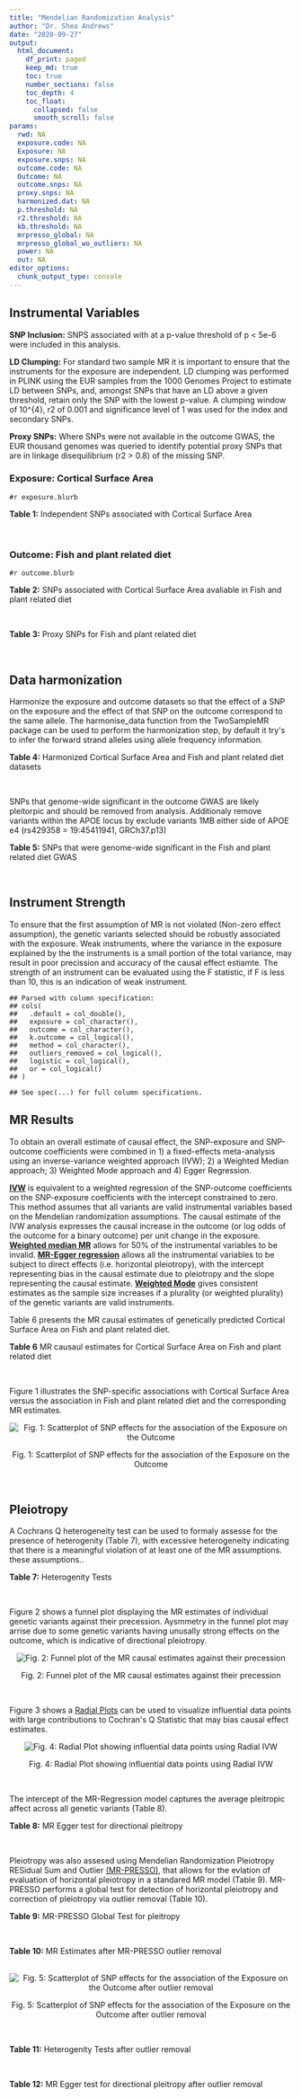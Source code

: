 ```yaml
---
title: "Mendelian Randomization Analysis"
author: "Dr. Shea Andrews"
date: "2020-09-27"
output:
  html_document:
    df_print: paged
    keep_md: true
    toc: true
    number_sections: false
    toc_depth: 4
    toc_float:
      collapsed: false
      smooth_scroll: false
params:
  rwd: NA
  exposure.code: NA
  Exposure: NA
  exposure.snps: NA
  outcome.code: NA
  Outcome: NA
  outcome.snps: NA
  proxy.snps: NA
  harmonized.dat: NA
  p.threshold: NA
  r2.threshold: NA
  kb.threshold: NA
  mrpresso_global: NA
  mrpresso_global_wo_outliers: NA
  power: NA
  out: NA
editor_options:
  chunk_output_type: console
---
```







## Instrumental Variables
**SNP Inclusion:** SNPS associated with at a p-value threshold of p < 5e-6 were included in this analysis.
<br>

**LD Clumping:** For standard two sample MR it is important to ensure that the instruments for the exposure are independent. LD clumping was performed in PLINK using the EUR samples from the 1000 Genomes Project to estimate LD between SNPs, and, amongst SNPs that have an LD above a given threshold, retain only the SNP with the lowest p-value. A clumping window of 10^{4}, r2 of 0.001 and significance level of 1 was used for the index and secondary SNPs.
<br>

**Proxy SNPs:** Where SNPs were not available in the outcome GWAS, the EUR thousand genomes was queried to identify potential proxy SNPs that are in linkage disequilibrium (r2 > 0.8) of the missing SNP.
<br>

### Exposure: Cortical Surface Area
`#r exposure.blurb`
<br>

**Table 1:** Independent SNPs associated with Cortical Surface Area
<div data-pagedtable="false">
  <script data-pagedtable-source type="application/json">
{"columns":[{"label":["SNP"],"name":[1],"type":["chr"],"align":["left"]},{"label":["CHROM"],"name":[2],"type":["dbl"],"align":["right"]},{"label":["POS"],"name":[3],"type":["dbl"],"align":["right"]},{"label":["REF"],"name":[4],"type":["chr"],"align":["left"]},{"label":["ALT"],"name":[5],"type":["chr"],"align":["left"]},{"label":["AF"],"name":[6],"type":["dbl"],"align":["right"]},{"label":["BETA"],"name":[7],"type":["dbl"],"align":["right"]},{"label":["SE"],"name":[8],"type":["dbl"],"align":["right"]},{"label":["Z"],"name":[9],"type":["dbl"],"align":["right"]},{"label":["P"],"name":[10],"type":["dbl"],"align":["right"]},{"label":["N"],"name":[11],"type":["dbl"],"align":["right"]},{"label":["TRAIT"],"name":[12],"type":["chr"],"align":["left"]}],"data":[{"1":"rs2490556","2":"1","3":"2021284","4":"T","5":"A","6":"0.3155","7":"583.9623","8":"122.1531","9":"4.780577","10":"1.748e-06","11":"32068","12":"Cortical_Surface_Area"},{"1":"rs4846200","2":"1","3":"9752648","4":"C","5":"T","6":"0.4191","7":"628.7473","8":"124.9738","9":"5.031033","10":"4.878e-07","11":"32068","12":"Cortical_Surface_Area"},{"1":"rs499688","2":"1","3":"61396649","4":"T","5":"C","6":"0.3482","7":"-583.8940","8":"123.5536","9":"-4.725840","10":"2.292e-06","11":"31582","12":"Cortical_Surface_Area"},{"1":"rs6673449","2":"1","3":"160043698","4":"A","5":"G","6":"0.5681","7":"-552.9050","8":"110.5323","9":"-5.002200","10":"5.668e-07","11":"32176","12":"Cortical_Surface_Area"},{"1":"rs12137969","2":"1","3":"242289357","4":"G","5":"A","6":"0.2412","7":"-585.5512","8":"128.0273","9":"-4.573643","10":"4.793e-06","11":"32176","12":"Cortical_Surface_Area"},{"1":"rs10927043","2":"1","3":"243762208","4":"C","5":"T","6":"0.1826","7":"719.0735","8":"141.2684","9":"5.090123","10":"3.578e-07","11":"32176","12":"Cortical_Surface_Area"},{"1":"rs57415181","2":"2","3":"48707841","4":"G","5":"C","6":"0.1447","7":"-834.6022","8":"159.4070","9":"-5.235668","10":"1.644e-07","11":"32176","12":"Cortical_Surface_Area"},{"1":"rs10496091","2":"2","3":"61482261","4":"G","5":"A","6":"0.2777","7":"-642.6331","8":"121.0228","9":"-5.310017","10":"1.096e-07","11":"32176","12":"Cortical_Surface_Area"},{"1":"rs12630663","2":"3","3":"28007315","4":"T","5":"C","6":"0.4117","7":"632.8110","8":"111.2125","9":"5.690110","10":"1.270e-08","11":"32176","12":"Cortical_Surface_Area"},{"1":"rs34464850","2":"3","3":"141721762","4":"G","5":"C","6":"0.1534","7":"1233.1854","8":"152.7201","9":"8.074807","10":"6.758e-16","11":"31984","12":"Cortical_Surface_Area"},{"1":"rs11938781","2":"4","3":"17924734","4":"T","5":"C","6":"0.1648","7":"-719.1710","8":"150.5519","9":"-4.776900","10":"1.780e-06","11":"32176","12":"Cortical_Surface_Area"},{"1":"rs10029872","2":"4","3":"40350763","4":"T","5":"C","6":"0.5251","7":"508.7590","8":"109.6122","9":"4.641440","10":"3.460e-06","11":"32176","12":"Cortical_Surface_Area"},{"1":"rs2301718","2":"4","3":"106009763","4":"G","5":"A","6":"0.2269","7":"737.2212","8":"132.3556","9":"5.570004","10":"2.547e-08","11":"32176","12":"Cortical_Surface_Area"},{"1":"rs386424","2":"5","3":"81092787","4":"T","5":"G","6":"0.3008","7":"656.5430","8":"120.0422","9":"5.469270","10":"4.519e-08","11":"32176","12":"Cortical_Surface_Area"},{"1":"rs7715167","2":"5","3":"170778824","4":"T","5":"C","6":"0.6143","7":"662.7540","8":"119.1375","9":"5.562930","10":"2.653e-08","11":"32068","12":"Cortical_Surface_Area"},{"1":"rs2802295","2":"6","3":"108926496","4":"A","5":"G","6":"0.6207","7":"714.5850","8":"112.9897","9":"6.324340","10":"2.543e-10","11":"32176","12":"Cortical_Surface_Area"},{"1":"rs11759026","2":"6","3":"126792095","4":"A","5":"G","6":"0.2376","7":"1301.5200","8":"134.6156","9":"9.668420","10":"4.106e-22","11":"31907","12":"Cortical_Surface_Area"},{"1":"rs139849708","2":"6","3":"127369230","4":"T","5":"C","6":"0.0297","7":"-2237.8300","8":"422.1224","9":"-5.301370","10":"1.149e-07","11":"22951","12":"Cortical_Surface_Area"},{"1":"rs6463758","2":"7","3":"8117636","4":"A","5":"G","6":"0.5382","7":"560.9860","8":"112.3815","9":"4.991800","10":"5.982e-07","11":"32176","12":"Cortical_Surface_Area"},{"1":"rs149352678","2":"7","3":"54920906","4":"C","5":"T","6":"0.0991","7":"967.7266","8":"191.5244","9":"5.052759","10":"4.355e-07","11":"32176","12":"Cortical_Surface_Area"},{"1":"rs42035","2":"7","3":"92239531","4":"A","5":"G","6":"0.2454","7":"-610.3230","8":"127.8222","9":"-4.774780","10":"1.799e-06","11":"32176","12":"Cortical_Surface_Area"},{"1":"rs41563","2":"7","3":"104852654","4":"G","5":"A","6":"0.3385","7":"586.6639","8":"116.3776","9":"5.041038","10":"4.630e-07","11":"32176","12":"Cortical_Surface_Area"},{"1":"rs10251751","2":"7","3":"156021770","4":"C","5":"T","6":"0.6639","7":"538.0782","8":"116.0343","9":"4.637234","10":"3.531e-06","11":"32176","12":"Cortical_Surface_Area"},{"1":"rs76650567","2":"8","3":"78242034","4":"C","5":"T","6":"0.0870","7":"-902.8657","8":"194.8981","9":"-4.632501","10":"3.613e-06","11":"32176","12":"Cortical_Surface_Area"},{"1":"rs66702753","2":"9","3":"103010947","4":"A","5":"C","6":"0.2493","7":"-593.2390","8":"128.8921","9":"-4.602600","10":"4.172e-06","11":"32176","12":"Cortical_Surface_Area"},{"1":"rs10817864","2":"9","3":"118968579","4":"C","5":"T","6":"0.5739","7":"531.0956","8":"111.2505","9":"4.773872","10":"1.807e-06","11":"32176","12":"Cortical_Surface_Area"},{"1":"rs12357321","2":"10","3":"21790476","4":"G","5":"A","6":"0.3206","7":"-698.7452","8":"119.6461","9":"-5.840100","10":"5.217e-09","11":"32176","12":"Cortical_Surface_Area"},{"1":"rs1628768","2":"10","3":"105012994","4":"T","5":"C","6":"0.2386","7":"972.9780","8":"132.0048","9":"7.370780","10":"1.696e-13","11":"32176","12":"Cortical_Surface_Area"},{"1":"rs17543864","2":"11","3":"92556100","4":"G","5":"A","6":"0.3264","7":"-623.9150","8":"116.9886","9":"-5.333126","10":"9.654e-08","11":"32176","12":"Cortical_Surface_Area"},{"1":"rs3217901","2":"12","3":"4405389","4":"A","5":"G","6":"0.4221","7":"593.5960","8":"114.7165","9":"5.174460","10":"2.286e-07","11":"32176","12":"Cortical_Surface_Area"},{"1":"rs2066827","2":"12","3":"12871099","4":"T","5":"G","6":"0.2333","7":"-862.4130","8":"159.9581","9":"-5.391500","10":"6.987e-08","11":"24138","12":"Cortical_Surface_Area"},{"1":"rs7975351","2":"12","3":"53902190","4":"G","5":"A","6":"0.4740","7":"611.0487","8":"113.5536","9":"5.381148","10":"7.401e-08","11":"31319","12":"Cortical_Surface_Area"},{"1":"rs10876864","2":"12","3":"56401085","4":"G","5":"A","6":"0.5774","7":"-628.5901","8":"112.6859","9":"-5.578250","10":"2.430e-08","11":"31319","12":"Cortical_Surface_Area"},{"1":"rs10878349","2":"12","3":"66327632","4":"A","5":"G","6":"0.5100","7":"-1039.9900","8":"110.4866","9":"-9.412850","10":"4.829e-21","11":"32176","12":"Cortical_Surface_Area"},{"1":"rs35227403","2":"12","3":"68216239","4":"T","5":"A","6":"0.0588","7":"-1271.7821","8":"253.6458","9":"-5.014008","10":"5.331e-07","11":"32176","12":"Cortical_Surface_Area"},{"1":"rs111855983","2":"12","3":"80052550","4":"T","5":"C","6":"0.1319","7":"-818.6420","8":"177.5492","9":"-4.610790","10":"4.011e-06","11":"28185","12":"Cortical_Surface_Area"},{"1":"rs2195243","2":"12","3":"102922986","4":"G","5":"C","6":"0.2196","7":"-769.2254","8":"142.2462","9":"-5.407704","10":"6.384e-08","11":"29708","12":"Cortical_Surface_Area"},{"1":"rs34011931","2":"13","3":"111077516","4":"A","5":"G","6":"0.3280","7":"538.2090","8":"117.7182","9":"4.572010","10":"4.831e-06","11":"32176","12":"Cortical_Surface_Area"},{"1":"rs6572878","2":"14","3":"23435333","4":"T","5":"C","6":"0.3997","7":"-574.9920","8":"113.9565","9":"-5.045710","10":"4.518e-07","11":"31790","12":"Cortical_Surface_Area"},{"1":"rs76801057","2":"14","3":"99728448","4":"C","5":"T","6":"0.0263","7":"2036.7834","8":"429.5486","9":"4.741683","10":"2.119e-06","11":"23846","12":"Cortical_Surface_Area"},{"1":"rs4265798","2":"16","3":"70636616","4":"T","5":"A","6":"0.9332","7":"-1221.0588","8":"263.6357","9":"-4.631614","10":"3.628e-06","11":"30025","12":"Cortical_Surface_Area"},{"1":"rs7207463","2":"17","3":"16004259","4":"A","5":"G","6":"0.5620","7":"-519.7640","8":"110.5676","9":"-4.700870","10":"2.591e-06","11":"32176","12":"Cortical_Surface_Area"},{"1":"rs6505216","2":"17","3":"29206421","4":"G","5":"T","6":"0.2375","7":"652.8106","8":"142.8638","9":"4.569461","10":"4.890e-06","11":"31430","12":"Cortical_Surface_Area"},{"1":"rs79600142","2":"17","3":"43897722","4":"T","5":"C","6":"0.2198","7":"-1696.8300","8":"143.2730","9":"-11.843300","10":"2.331e-32","11":"29435","12":"Cortical_Surface_Area"},{"1":"rs12452834","2":"17","3":"47111739","4":"C","5":"T","6":"0.3329","7":"-626.4308","8":"123.5899","9":"-5.068625","10":"4.007e-07","11":"30867","12":"Cortical_Surface_Area"},{"1":"rs1791513","2":"18","3":"22135429","4":"A","5":"G","6":"0.5263","7":"-502.3000","8":"109.5062","9":"-4.586950","10":"4.498e-06","11":"32176","12":"Cortical_Surface_Area"},{"1":"rs743038","2":"22","3":"50884075","4":"C","5":"T","6":"0.5560","7":"-532.1045","8":"115.3983","9":"-4.611025","10":"4.007e-06","11":"31216","12":"Cortical_Surface_Area"}],"options":{"columns":{"min":{},"max":[10]},"rows":{"min":[10],"max":[10]},"pages":{}}}
  </script>
</div>
<br>

### Outcome: Fish and plant related diet
`#r outcome.blurb`
<br>

**Table 2:** SNPs associated with Cortical Surface Area avaliable in Fish and plant related diet
<div data-pagedtable="false">
  <script data-pagedtable-source type="application/json">
{"columns":[{"label":["SNP"],"name":[1],"type":["chr"],"align":["left"]},{"label":["CHROM"],"name":[2],"type":["dbl"],"align":["right"]},{"label":["POS"],"name":[3],"type":["dbl"],"align":["right"]},{"label":["REF"],"name":[4],"type":["chr"],"align":["left"]},{"label":["ALT"],"name":[5],"type":["chr"],"align":["left"]},{"label":["AF"],"name":[6],"type":["dbl"],"align":["right"]},{"label":["BETA"],"name":[7],"type":["dbl"],"align":["right"]},{"label":["SE"],"name":[8],"type":["dbl"],"align":["right"]},{"label":["Z"],"name":[9],"type":["dbl"],"align":["right"]},{"label":["P"],"name":[10],"type":["dbl"],"align":["right"]},{"label":["N"],"name":[11],"type":["dbl"],"align":["right"]},{"label":["TRAIT"],"name":[12],"type":["chr"],"align":["left"]}],"data":[{"1":"rs2490556","2":"1","3":"2021284","4":"T","5":"A","6":"0.301748","7":"3.26783e-05","8":"0.00263191","9":"0.0124162","10":"9.9e-01","11":"335576","12":"fish_plant_diet"},{"1":"rs6673449","2":"1","3":"160043698","4":"A","5":"G","6":"0.569563","7":"-5.40781e-03","8":"0.00244775","9":"-2.2093000","10":"2.7e-02","11":"335576","12":"fish_plant_diet"},{"1":"rs12137969","2":"1","3":"242289357","4":"G","5":"A","6":"0.229125","7":"-4.99195e-03","8":"0.00288661","9":"-1.7293500","10":"8.4e-02","11":"335576","12":"fish_plant_diet"},{"1":"rs10927043","2":"1","3":"243762208","4":"C","5":"T","6":"0.182929","7":"-2.38327e-03","8":"0.00312598","9":"-0.7624070","10":"4.5e-01","11":"335576","12":"fish_plant_diet"},{"1":"rs57415181","2":"2","3":"48707841","4":"G","5":"C","6":"0.149375","7":"-1.81610e-03","8":"0.00340229","9":"-0.5337880","10":"5.9e-01","11":"335576","12":"fish_plant_diet"},{"1":"rs10496091","2":"2","3":"61482261","4":"G","5":"A","6":"0.281342","7":"2.74546e-03","8":"0.00269050","9":"1.0204300","10":"3.1e-01","11":"335576","12":"fish_plant_diet"},{"1":"rs12630663","2":"3","3":"28007315","4":"T","5":"C","6":"0.412671","7":"-8.88751e-04","8":"0.00246678","9":"-0.3602880","10":"7.2e-01","11":"335576","12":"fish_plant_diet"},{"1":"rs34464850","2":"3","3":"141721762","4":"G","5":"C","6":"0.149975","7":"3.16069e-03","8":"0.00338852","9":"0.9327640","10":"3.5e-01","11":"335576","12":"fish_plant_diet"},{"1":"rs11938781","2":"4","3":"17924734","4":"T","5":"C","6":"0.162105","7":"5.09921e-03","8":"0.00329569","9":"1.5472400","10":"1.2e-01","11":"335576","12":"fish_plant_diet"},{"1":"rs10029872","2":"4","3":"40350763","4":"T","5":"C","6":"0.516859","7":"4.90435e-04","8":"0.00244107","9":"0.2009100","10":"8.4e-01","11":"335576","12":"fish_plant_diet"},{"1":"rs2301718","2":"4","3":"106009763","4":"G","5":"A","6":"0.205540","7":"5.79721e-03","8":"0.00302555","9":"1.9160800","10":"5.5e-02","11":"335576","12":"fish_plant_diet"},{"1":"rs386424","2":"5","3":"81092787","4":"T","5":"G","6":"0.286770","7":"4.18190e-03","8":"0.00268160","9":"1.5594800","10":"1.2e-01","11":"335576","12":"fish_plant_diet"},{"1":"rs7715167","2":"5","3":"170778824","4":"T","5":"C","6":"0.609458","7":"-3.64310e-03","8":"0.00247818","9":"-1.4700700","10":"1.4e-01","11":"335576","12":"fish_plant_diet"},{"1":"rs2802295","2":"6","3":"108926496","4":"A","5":"G","6":"0.628110","7":"-9.98409e-04","8":"0.00250784","9":"-0.3981150","10":"6.9e-01","11":"335576","12":"fish_plant_diet"},{"1":"rs11759026","2":"6","3":"126792095","4":"A","5":"G","6":"0.226202","7":"-6.07294e-03","8":"0.00290377","9":"-2.0914000","10":"3.6e-02","11":"335576","12":"fish_plant_diet"},{"1":"rs6463758","2":"7","3":"8117636","4":"A","5":"G","6":"0.555218","7":"7.96857e-03","8":"0.00245049","9":"3.2518300","10":"1.1e-03","11":"335576","12":"fish_plant_diet"},{"1":"rs149352678","2":"7","3":"54920906","4":"C","5":"T","6":"0.092243","7":"1.57102e-02","8":"0.00419007","9":"3.7493900","10":"1.8e-04","11":"335576","12":"fish_plant_diet"},{"1":"rs42035","2":"7","3":"92239531","4":"A","5":"G","6":"0.243452","7":"-8.63465e-04","8":"0.00282925","9":"-0.3051920","10":"7.6e-01","11":"335576","12":"fish_plant_diet"},{"1":"rs41563","2":"7","3":"104852654","4":"G","5":"A","6":"0.350084","7":"-1.18245e-03","8":"0.00253880","9":"-0.4657520","10":"6.4e-01","11":"335576","12":"fish_plant_diet"},{"1":"rs10251751","2":"7","3":"156021770","4":"C","5":"T","6":"0.667331","7":"1.43602e-03","8":"0.00257048","9":"0.5586580","10":"5.8e-01","11":"335576","12":"fish_plant_diet"},{"1":"rs76650567","2":"8","3":"78242034","4":"C","5":"T","6":"0.080442","7":"1.09844e-02","8":"0.00444785","9":"2.4696000","10":"1.4e-02","11":"335576","12":"fish_plant_diet"},{"1":"rs66702753","2":"9","3":"103010947","4":"A","5":"C","6":"0.256150","7":"-2.13182e-03","8":"0.00277781","9":"-0.7674460","10":"4.4e-01","11":"335576","12":"fish_plant_diet"},{"1":"rs10817864","2":"9","3":"118968579","4":"C","5":"T","6":"0.581047","7":"2.52074e-03","8":"0.00246093","9":"1.0243000","10":"3.1e-01","11":"335576","12":"fish_plant_diet"},{"1":"rs12357321","2":"10","3":"21790476","4":"G","5":"A","6":"0.309362","7":"-2.57959e-02","8":"0.00265864","9":"-9.7026700","10":"2.9e-22","11":"335576","12":"fish_plant_diet"},{"1":"rs1628768","2":"10","3":"105012994","4":"T","5":"C","6":"0.234445","7":"2.93939e-03","8":"0.00286324","9":"1.0266000","10":"3.0e-01","11":"335576","12":"fish_plant_diet"},{"1":"rs17543864","2":"11","3":"92556100","4":"G","5":"A","6":"0.320375","7":"-5.43236e-03","8":"0.00264383","9":"-2.0547300","10":"4.0e-02","11":"335576","12":"fish_plant_diet"},{"1":"rs2066827","2":"12","3":"12871099","4":"T","5":"G","6":"0.232439","7":"-6.87784e-03","8":"0.00285836","9":"-2.4062200","10":"1.6e-02","11":"335576","12":"fish_plant_diet"},{"1":"rs7975351","2":"12","3":"53902190","4":"G","5":"A","6":"0.476527","7":"6.56727e-03","8":"0.00245417","9":"2.6759600","10":"7.5e-03","11":"335576","12":"fish_plant_diet"},{"1":"rs10876864","2":"12","3":"56401085","4":"G","5":"A","6":"0.573374","7":"8.46242e-05","8":"0.00244257","9":"0.0346456","10":"9.7e-01","11":"335576","12":"fish_plant_diet"},{"1":"rs10878349","2":"12","3":"66327632","4":"A","5":"G","6":"0.511359","7":"-3.38912e-03","8":"0.00242705","9":"-1.3963900","10":"1.6e-01","11":"335576","12":"fish_plant_diet"},{"1":"rs35227403","2":"12","3":"68216239","4":"T","5":"A","6":"0.057612","7":"-5.92229e-04","8":"0.00522386","9":"-0.1133700","10":"9.1e-01","11":"335576","12":"fish_plant_diet"},{"1":"rs111855983","2":"12","3":"80052550","4":"T","5":"C","6":"0.129355","7":"2.81644e-03","8":"0.00360230","9":"0.7818450","10":"4.3e-01","11":"335576","12":"fish_plant_diet"},{"1":"rs2195243","2":"12","3":"102922986","4":"G","5":"C","6":"0.221866","7":"-5.98548e-03","8":"0.00290965","9":"-2.0571100","10":"4.0e-02","11":"335576","12":"fish_plant_diet"},{"1":"rs34011931","2":"13","3":"111077516","4":"A","5":"G","6":"0.326858","7":"1.84635e-03","8":"0.00258282","9":"0.7148580","10":"4.7e-01","11":"335576","12":"fish_plant_diet"},{"1":"rs6572878","2":"14","3":"23435333","4":"T","5":"C","6":"0.396404","7":"-1.61120e-03","8":"0.00250921","9":"-0.6421140","10":"5.2e-01","11":"335576","12":"fish_plant_diet"},{"1":"rs76801057","2":"14","3":"99728448","4":"C","5":"T","6":"0.025433","7":"9.85153e-04","8":"0.00774108","9":"0.1272630","10":"9.0e-01","11":"335576","12":"fish_plant_diet"},{"1":"rs7207463","2":"17","3":"16004259","4":"A","5":"G","6":"0.559538","7":"7.89696e-04","8":"0.00243764","9":"0.3239590","10":"7.5e-01","11":"335576","12":"fish_plant_diet"},{"1":"rs79600142","2":"17","3":"43897722","4":"T","5":"C","6":"0.225207","7":"-9.64357e-03","8":"0.00289405","9":"-3.3322100","10":"8.6e-04","11":"335576","12":"fish_plant_diet"},{"1":"rs12452834","2":"17","3":"47111739","4":"C","5":"T","6":"0.327277","7":"-5.31896e-03","8":"0.00261520","9":"-2.0338600","10":"4.2e-02","11":"335576","12":"fish_plant_diet"},{"1":"rs1791513","2":"18","3":"22135429","4":"A","5":"G","6":"0.531330","7":"-3.33851e-03","8":"0.00246820","9":"-1.3526100","10":"1.8e-01","11":"335576","12":"fish_plant_diet"},{"1":"rs743038","2":"22","3":"50884075","4":"C","5":"T","6":"0.556302","7":"-6.21646e-04","8":"0.00247667","9":"-0.2510010","10":"8.0e-01","11":"335576","12":"fish_plant_diet"},{"1":"rs4846200","2":"NA","3":"NA","4":"NA","5":"NA","6":"NA","7":"NA","8":"NA","9":"NA","10":"NA","11":"NA","12":"NA"},{"1":"rs499688","2":"NA","3":"NA","4":"NA","5":"NA","6":"NA","7":"NA","8":"NA","9":"NA","10":"NA","11":"NA","12":"NA"},{"1":"rs139849708","2":"NA","3":"NA","4":"NA","5":"NA","6":"NA","7":"NA","8":"NA","9":"NA","10":"NA","11":"NA","12":"NA"},{"1":"rs3217901","2":"NA","3":"NA","4":"NA","5":"NA","6":"NA","7":"NA","8":"NA","9":"NA","10":"NA","11":"NA","12":"NA"},{"1":"rs4265798","2":"NA","3":"NA","4":"NA","5":"NA","6":"NA","7":"NA","8":"NA","9":"NA","10":"NA","11":"NA","12":"NA"},{"1":"rs6505216","2":"NA","3":"NA","4":"NA","5":"NA","6":"NA","7":"NA","8":"NA","9":"NA","10":"NA","11":"NA","12":"NA"}],"options":{"columns":{"min":{},"max":[10]},"rows":{"min":[10],"max":[10]},"pages":{}}}
  </script>
</div>
<br>

**Table 3:** Proxy SNPs for Fish and plant related diet
<div data-pagedtable="false">
  <script data-pagedtable-source type="application/json">
{"columns":[{"label":["target_snp"],"name":[1],"type":["chr"],"align":["left"]},{"label":["proxy_snp"],"name":[2],"type":["chr"],"align":["left"]},{"label":["ld.r2"],"name":[3],"type":["dbl"],"align":["right"]},{"label":["Dprime"],"name":[4],"type":["dbl"],"align":["right"]},{"label":["PHASE"],"name":[5],"type":["chr"],"align":["left"]},{"label":["X12"],"name":[6],"type":["lgl"],"align":["right"]},{"label":["CHROM"],"name":[7],"type":["dbl"],"align":["right"]},{"label":["POS"],"name":[8],"type":["dbl"],"align":["right"]},{"label":["REF.proxy"],"name":[9],"type":["chr"],"align":["left"]},{"label":["ALT.proxy"],"name":[10],"type":["chr"],"align":["left"]},{"label":["AF"],"name":[11],"type":["dbl"],"align":["right"]},{"label":["BETA"],"name":[12],"type":["dbl"],"align":["right"]},{"label":["SE"],"name":[13],"type":["dbl"],"align":["right"]},{"label":["Z"],"name":[14],"type":["dbl"],"align":["right"]},{"label":["P"],"name":[15],"type":["dbl"],"align":["right"]},{"label":["N"],"name":[16],"type":["dbl"],"align":["right"]},{"label":["TRAIT"],"name":[17],"type":["chr"],"align":["left"]},{"label":["ref"],"name":[18],"type":["chr"],"align":["left"]},{"label":["ref.proxy"],"name":[19],"type":["chr"],"align":["left"]},{"label":["alt"],"name":[20],"type":["chr"],"align":["left"]},{"label":["alt.proxy"],"name":[21],"type":["chr"],"align":["left"]},{"label":["ALT"],"name":[22],"type":["chr"],"align":["left"]},{"label":["REF"],"name":[23],"type":["lgl"],"align":["right"]},{"label":["proxy.outcome"],"name":[24],"type":["lgl"],"align":["right"]}],"data":[{"1":"rs139849708","2":"rs77598707","3":"0.836589","4":"1.000000","5":"CT/TC","6":"NA","7":"6","8":"127176330","9":"C","10":"T","11":"0.039195","12":"-0.00166548","13":"0.00624855","14":"-0.266539","15":"0.79","16":"335576","17":"fish_plant_diet","18":"C","19":"T","20":"T","21":"C","22":"C","23":"TRUE","24":"TRUE"},{"1":"rs4265798","2":"rs3931036","3":"0.861327","4":"0.966216","5":"TG/AA","6":"NA","7":"16","8":"70548297","9":"G","10":"A","11":"0.931674","12":"-0.00515366","13":"0.00478525","14":"-1.076990","15":"0.28","16":"335576","17":"fish_plant_diet","18":"T","19":"G","20":"A","21":"A","22":"A","23":"TRUE","24":"TRUE"},{"1":"rs4846200","2":"NA","3":"NA","4":"NA","5":"NA","6":"NA","7":"NA","8":"NA","9":"NA","10":"NA","11":"NA","12":"NA","13":"NA","14":"NA","15":"NA","16":"NA","17":"NA","18":"NA","19":"NA","20":"NA","21":"NA","22":"NA","23":"NA","24":"NA"},{"1":"rs499688","2":"NA","3":"NA","4":"NA","5":"NA","6":"NA","7":"NA","8":"NA","9":"NA","10":"NA","11":"NA","12":"NA","13":"NA","14":"NA","15":"NA","16":"NA","17":"NA","18":"NA","19":"NA","20":"NA","21":"NA","22":"NA","23":"NA","24":"NA"},{"1":"rs3217901","2":"NA","3":"NA","4":"NA","5":"NA","6":"NA","7":"NA","8":"NA","9":"NA","10":"NA","11":"NA","12":"NA","13":"NA","14":"NA","15":"NA","16":"NA","17":"NA","18":"NA","19":"NA","20":"NA","21":"NA","22":"NA","23":"NA","24":"NA"},{"1":"rs6505216","2":"NA","3":"NA","4":"NA","5":"NA","6":"NA","7":"NA","8":"NA","9":"NA","10":"NA","11":"NA","12":"NA","13":"NA","14":"NA","15":"NA","16":"NA","17":"NA","18":"NA","19":"NA","20":"NA","21":"NA","22":"NA","23":"NA","24":"NA"}],"options":{"columns":{"min":{},"max":[10]},"rows":{"min":[10],"max":[10]},"pages":{}}}
  </script>
</div>
<br>

## Data harmonization
Harmonize the exposure and outcome datasets so that the effect of a SNP on the exposure and the effect of that SNP on the outcome correspond to the same allele. The harmonise_data function from the TwoSampleMR package can be used to perform the harmonization step, by default it try's to infer the forward strand alleles using allele frequency information.
<br>

**Table 4:** Harmonized Cortical Surface Area and Fish and plant related diet datasets
<div data-pagedtable="false">
  <script data-pagedtable-source type="application/json">
{"columns":[{"label":["SNP"],"name":[1],"type":["chr"],"align":["left"]},{"label":["effect_allele.exposure"],"name":[2],"type":["chr"],"align":["left"]},{"label":["other_allele.exposure"],"name":[3],"type":["chr"],"align":["left"]},{"label":["effect_allele.outcome"],"name":[4],"type":["chr"],"align":["left"]},{"label":["other_allele.outcome"],"name":[5],"type":["chr"],"align":["left"]},{"label":["beta.exposure"],"name":[6],"type":["dbl"],"align":["right"]},{"label":["beta.outcome"],"name":[7],"type":["dbl"],"align":["right"]},{"label":["eaf.exposure"],"name":[8],"type":["dbl"],"align":["right"]},{"label":["eaf.outcome"],"name":[9],"type":["dbl"],"align":["right"]},{"label":["remove"],"name":[10],"type":["lgl"],"align":["right"]},{"label":["palindromic"],"name":[11],"type":["lgl"],"align":["right"]},{"label":["ambiguous"],"name":[12],"type":["lgl"],"align":["right"]},{"label":["id.outcome"],"name":[13],"type":["chr"],"align":["left"]},{"label":["chr.outcome"],"name":[14],"type":["dbl"],"align":["right"]},{"label":["pos.outcome"],"name":[15],"type":["dbl"],"align":["right"]},{"label":["se.outcome"],"name":[16],"type":["dbl"],"align":["right"]},{"label":["z.outcome"],"name":[17],"type":["dbl"],"align":["right"]},{"label":["pval.outcome"],"name":[18],"type":["dbl"],"align":["right"]},{"label":["samplesize.outcome"],"name":[19],"type":["dbl"],"align":["right"]},{"label":["outcome"],"name":[20],"type":["chr"],"align":["left"]},{"label":["mr_keep.outcome"],"name":[21],"type":["lgl"],"align":["right"]},{"label":["pval_origin.outcome"],"name":[22],"type":["chr"],"align":["left"]},{"label":["chr.exposure"],"name":[23],"type":["dbl"],"align":["right"]},{"label":["pos.exposure"],"name":[24],"type":["dbl"],"align":["right"]},{"label":["se.exposure"],"name":[25],"type":["dbl"],"align":["right"]},{"label":["z.exposure"],"name":[26],"type":["dbl"],"align":["right"]},{"label":["pval.exposure"],"name":[27],"type":["dbl"],"align":["right"]},{"label":["samplesize.exposure"],"name":[28],"type":["dbl"],"align":["right"]},{"label":["exposure"],"name":[29],"type":["chr"],"align":["left"]},{"label":["mr_keep.exposure"],"name":[30],"type":["lgl"],"align":["right"]},{"label":["pval_origin.exposure"],"name":[31],"type":["chr"],"align":["left"]},{"label":["id.exposure"],"name":[32],"type":["chr"],"align":["left"]},{"label":["action"],"name":[33],"type":["dbl"],"align":["right"]},{"label":["mr_keep"],"name":[34],"type":["lgl"],"align":["right"]},{"label":["pt"],"name":[35],"type":["dbl"],"align":["right"]},{"label":["pleitropy_keep"],"name":[36],"type":["lgl"],"align":["right"]},{"label":["mrpresso_RSSobs"],"name":[37],"type":["dbl"],"align":["right"]},{"label":["mrpresso_pval"],"name":[38],"type":["dbl"],"align":["right"]},{"label":["mrpresso_keep"],"name":[39],"type":["lgl"],"align":["right"]}],"data":[{"1":"rs10029872","2":"C","3":"T","4":"C","5":"T","6":"508.7590","7":"4.90435e-04","8":"0.5251","9":"0.516859","10":"FALSE","11":"FALSE","12":"FALSE","13":"YBtwLY","14":"4","15":"40350763","16":"0.00244107","17":"0.2009100","18":"8.4e-01","19":"335576","20":"Niarchou2020fish","21":"TRUE","22":"reported","23":"4","24":"40350763","25":"109.6122","26":"4.641440","27":"3.460e-06","28":"32176","29":"Grasby2020surfarea","30":"TRUE","31":"reported","32":"vudXrK","33":"2","34":"TRUE","35":"5e-06","36":"TRUE","37":"7.206718e-07","38":"1.0000","39":"TRUE"},{"1":"rs10251751","2":"T","3":"C","4":"T","5":"C","6":"538.0782","7":"1.43602e-03","8":"0.6639","9":"0.667331","10":"FALSE","11":"FALSE","12":"FALSE","13":"YBtwLY","14":"7","15":"156021770","16":"0.00257048","17":"0.5586580","18":"5.8e-01","19":"335576","20":"Niarchou2020fish","21":"TRUE","22":"reported","23":"7","24":"156021770","25":"116.0343","26":"4.637234","27":"3.531e-06","28":"32176","29":"Grasby2020surfarea","30":"TRUE","31":"reported","32":"vudXrK","33":"2","34":"TRUE","35":"5e-06","36":"TRUE","37":"1.056097e-09","38":"1.0000","39":"TRUE"},{"1":"rs10496091","2":"A","3":"G","4":"A","5":"G","6":"-642.6331","7":"2.74546e-03","8":"0.2777","9":"0.281342","10":"FALSE","11":"FALSE","12":"FALSE","13":"YBtwLY","14":"2","15":"61482261","16":"0.00269050","17":"1.0204300","18":"3.1e-01","19":"335576","20":"Niarchou2020fish","21":"TRUE","22":"reported","23":"2","24":"61482261","25":"121.0228","26":"-5.310017","27":"1.096e-07","28":"32176","29":"Grasby2020surfarea","30":"TRUE","31":"reported","32":"vudXrK","33":"2","34":"TRUE","35":"5e-06","36":"TRUE","37":"2.029544e-05","38":"1.0000","39":"TRUE"},{"1":"rs10817864","2":"T","3":"C","4":"T","5":"C","6":"531.0956","7":"2.52074e-03","8":"0.5739","9":"0.581047","10":"FALSE","11":"FALSE","12":"FALSE","13":"YBtwLY","14":"9","15":"118968579","16":"0.00246093","17":"1.0243000","18":"3.1e-01","19":"335576","20":"Niarchou2020fish","21":"TRUE","22":"reported","23":"9","24":"118968579","25":"111.2505","26":"4.773872","27":"1.807e-06","28":"32176","29":"Grasby2020surfarea","30":"TRUE","31":"reported","32":"vudXrK","33":"2","34":"TRUE","35":"5e-06","36":"TRUE","37":"1.327718e-06","38":"1.0000","39":"TRUE"},{"1":"rs10876864","2":"A","3":"G","4":"A","5":"G","6":"-628.5901","7":"8.46242e-05","8":"0.5774","9":"0.573374","10":"FALSE","11":"FALSE","12":"FALSE","13":"YBtwLY","14":"12","15":"56401085","16":"0.00244257","17":"0.0346456","18":"9.7e-01","19":"335576","20":"Niarchou2020fish","21":"TRUE","22":"reported","23":"12","24":"56401085","25":"112.6859","26":"-5.578250","27":"2.430e-08","28":"31319","29":"Grasby2020surfarea","30":"TRUE","31":"reported","32":"vudXrK","33":"2","34":"TRUE","35":"5e-06","36":"TRUE","37":"3.105960e-06","38":"1.0000","39":"TRUE"},{"1":"rs10878349","2":"G","3":"A","4":"G","5":"A","6":"-1039.9900","7":"-3.38912e-03","8":"0.5100","9":"0.511359","10":"FALSE","11":"FALSE","12":"FALSE","13":"YBtwLY","14":"12","15":"66327632","16":"0.00242705","17":"-1.3963900","18":"1.6e-01","19":"335576","20":"Niarchou2020fish","21":"TRUE","22":"reported","23":"12","24":"66327632","25":"110.4866","26":"-9.412850","27":"4.829e-21","28":"32176","29":"Grasby2020surfarea","30":"TRUE","31":"reported","32":"vudXrK","33":"2","34":"TRUE","35":"5e-06","36":"TRUE","37":"5.155149e-07","38":"1.0000","39":"TRUE"},{"1":"rs10927043","2":"T","3":"C","4":"T","5":"C","6":"719.0735","7":"-2.38327e-03","8":"0.1826","9":"0.182929","10":"FALSE","11":"FALSE","12":"FALSE","13":"YBtwLY","14":"1","15":"243762208","16":"0.00312598","17":"-0.7624070","18":"4.5e-01","19":"335576","20":"Niarchou2020fish","21":"TRUE","22":"reported","23":"1","24":"243762208","25":"141.2684","26":"5.090123","27":"3.578e-07","28":"32176","29":"Grasby2020surfarea","30":"TRUE","31":"reported","32":"vudXrK","33":"2","34":"TRUE","35":"5e-06","36":"TRUE","37":"1.877818e-05","38":"1.0000","39":"TRUE"},{"1":"rs111855983","2":"C","3":"T","4":"C","5":"T","6":"-818.6420","7":"2.81644e-03","8":"0.1319","9":"0.129355","10":"FALSE","11":"FALSE","12":"FALSE","13":"YBtwLY","14":"12","15":"80052550","16":"0.00360230","17":"0.7818450","18":"4.3e-01","19":"335576","20":"Niarchou2020fish","21":"TRUE","22":"reported","23":"12","24":"80052550","25":"177.5492","26":"-4.610790","27":"4.011e-06","28":"28185","29":"Grasby2020surfarea","30":"TRUE","31":"reported","32":"vudXrK","33":"2","34":"TRUE","35":"5e-06","36":"TRUE","37":"2.536402e-05","38":"1.0000","39":"TRUE"},{"1":"rs11759026","2":"G","3":"A","4":"G","5":"A","6":"1301.5200","7":"-6.07294e-03","8":"0.2376","9":"0.226202","10":"FALSE","11":"FALSE","12":"FALSE","13":"YBtwLY","14":"6","15":"126792095","16":"0.00290377","17":"-2.0914000","18":"3.6e-02","19":"335576","20":"Niarchou2020fish","21":"TRUE","22":"reported","23":"6","24":"126792095","25":"134.6156","26":"9.668420","27":"4.106e-22","28":"31907","29":"Grasby2020surfarea","30":"TRUE","31":"reported","32":"vudXrK","33":"2","34":"TRUE","35":"5e-06","36":"TRUE","37":"1.024983e-04","38":"0.0210","39":"FALSE"},{"1":"rs11938781","2":"C","3":"T","4":"C","5":"T","6":"-719.1710","7":"5.09921e-03","8":"0.1648","9":"0.162105","10":"FALSE","11":"FALSE","12":"FALSE","13":"YBtwLY","14":"4","15":"17924734","16":"0.00329569","17":"1.5472400","18":"1.2e-01","19":"335576","20":"Niarchou2020fish","21":"TRUE","22":"reported","23":"4","24":"17924734","25":"150.5519","26":"-4.776900","27":"1.780e-06","28":"32176","29":"Grasby2020surfarea","30":"TRUE","31":"reported","32":"vudXrK","33":"2","34":"TRUE","35":"5e-06","36":"TRUE","37":"5.018844e-05","38":"1.0000","39":"TRUE"},{"1":"rs12137969","2":"A","3":"G","4":"A","5":"G","6":"-585.5512","7":"-4.99195e-03","8":"0.2412","9":"0.229125","10":"FALSE","11":"FALSE","12":"FALSE","13":"YBtwLY","14":"1","15":"242289357","16":"0.00288661","17":"-1.7293500","18":"8.4e-02","19":"335576","20":"Niarchou2020fish","21":"TRUE","22":"reported","23":"1","24":"242289357","25":"128.0273","26":"-4.573643","27":"4.793e-06","28":"32176","29":"Grasby2020surfarea","30":"TRUE","31":"reported","32":"vudXrK","33":"2","34":"TRUE","35":"5e-06","36":"TRUE","37":"1.232456e-05","38":"1.0000","39":"TRUE"},{"1":"rs12357321","2":"A","3":"G","4":"A","5":"G","6":"-698.7452","7":"-2.57959e-02","8":"0.3206","9":"0.309362","10":"FALSE","11":"FALSE","12":"FALSE","13":"YBtwLY","14":"10","15":"21790476","16":"0.00265864","17":"-9.7026700","18":"2.9e-22","19":"335576","20":"Niarchou2020fish","21":"TRUE","22":"reported","23":"10","24":"21790476","25":"119.6461","26":"-5.840100","27":"5.217e-09","28":"32176","29":"Grasby2020surfarea","30":"TRUE","31":"reported","32":"vudXrK","33":"2","34":"TRUE","35":"5e-06","36":"FALSE","37":"NA","38":"NA","39":"NA"},{"1":"rs12452834","2":"T","3":"C","4":"T","5":"C","6":"-626.4308","7":"-5.31896e-03","8":"0.3329","9":"0.327277","10":"FALSE","11":"FALSE","12":"FALSE","13":"YBtwLY","14":"17","15":"47111739","16":"0.00261520","17":"-2.0338600","18":"4.2e-02","19":"335576","20":"Niarchou2020fish","21":"TRUE","22":"reported","23":"17","24":"47111739","25":"123.5899","26":"-5.068625","27":"4.007e-07","28":"30867","29":"Grasby2020surfarea","30":"TRUE","31":"reported","32":"vudXrK","33":"2","34":"TRUE","35":"5e-06","36":"TRUE","37":"1.409123e-05","38":"1.0000","39":"TRUE"},{"1":"rs12630663","2":"C","3":"T","4":"C","5":"T","6":"632.8110","7":"-8.88751e-04","8":"0.4117","9":"0.412671","10":"FALSE","11":"FALSE","12":"FALSE","13":"YBtwLY","14":"3","15":"28007315","16":"0.00246678","17":"-0.3602880","18":"7.2e-01","19":"335576","20":"Niarchou2020fish","21":"TRUE","22":"reported","23":"3","24":"28007315","25":"111.2125","26":"5.690110","27":"1.270e-08","28":"32176","29":"Grasby2020surfarea","30":"TRUE","31":"reported","32":"vudXrK","33":"2","34":"TRUE","35":"5e-06","36":"TRUE","37":"6.733640e-06","38":"1.0000","39":"TRUE"},{"1":"rs139849708","2":"C","3":"T","4":"C","5":"T","6":"-2237.8300","7":"-1.66548e-03","8":"0.0297","9":"0.039195","10":"FALSE","11":"FALSE","12":"FALSE","13":"YBtwLY","14":"6","15":"127176330","16":"0.00624855","17":"-0.2665390","18":"7.9e-01","19":"335576","20":"Niarchou2020fish","21":"TRUE","22":"reported","23":"6","24":"127369230","25":"422.1224","26":"-5.301370","27":"1.149e-07","28":"22951","29":"Grasby2020surfarea","30":"TRUE","31":"reported","32":"vudXrK","33":"2","34":"TRUE","35":"5e-06","36":"TRUE","37":"1.895259e-05","38":"1.0000","39":"TRUE"},{"1":"rs149352678","2":"T","3":"C","4":"T","5":"C","6":"967.7266","7":"1.57102e-02","8":"0.0991","9":"0.092243","10":"FALSE","11":"FALSE","12":"FALSE","13":"YBtwLY","14":"7","15":"54920906","16":"0.00419007","17":"3.7493900","18":"1.8e-04","19":"335576","20":"Niarchou2020fish","21":"TRUE","22":"reported","23":"7","24":"54920906","25":"191.5244","26":"5.052759","27":"4.355e-07","28":"32176","29":"Grasby2020surfarea","30":"TRUE","31":"reported","32":"vudXrK","33":"2","34":"TRUE","35":"5e-06","36":"TRUE","37":"1.799806e-04","38":"0.0504","39":"TRUE"},{"1":"rs1628768","2":"C","3":"T","4":"C","5":"T","6":"972.9780","7":"2.93939e-03","8":"0.2386","9":"0.234445","10":"FALSE","11":"FALSE","12":"FALSE","13":"YBtwLY","14":"10","15":"105012994","16":"0.00286324","17":"1.0266000","18":"3.0e-01","19":"335576","20":"Niarchou2020fish","21":"TRUE","22":"reported","23":"10","24":"105012994","25":"132.0048","26":"7.370780","27":"1.696e-13","28":"32176","29":"Grasby2020surfarea","30":"TRUE","31":"reported","32":"vudXrK","33":"2","34":"TRUE","35":"5e-06","36":"TRUE","37":"1.731607e-07","38":"1.0000","39":"TRUE"},{"1":"rs17543864","2":"A","3":"G","4":"A","5":"G","6":"-623.9150","7":"-5.43236e-03","8":"0.3264","9":"0.320375","10":"FALSE","11":"FALSE","12":"FALSE","13":"YBtwLY","14":"11","15":"92556100","16":"0.00264383","17":"-2.0547300","18":"4.0e-02","19":"335576","20":"Niarchou2020fish","21":"TRUE","22":"reported","23":"11","24":"92556100","25":"116.9886","26":"-5.333126","27":"9.654e-08","28":"32176","29":"Grasby2020surfarea","30":"TRUE","31":"reported","32":"vudXrK","33":"2","34":"TRUE","35":"5e-06","36":"TRUE","37":"1.500717e-05","38":"1.0000","39":"TRUE"},{"1":"rs1791513","2":"G","3":"A","4":"G","5":"A","6":"-502.3000","7":"-3.33851e-03","8":"0.5263","9":"0.531330","10":"FALSE","11":"FALSE","12":"FALSE","13":"YBtwLY","14":"18","15":"22135429","16":"0.00246820","17":"-1.3526100","18":"1.8e-01","19":"335576","20":"Niarchou2020fish","21":"TRUE","22":"reported","23":"18","24":"22135429","25":"109.5062","26":"-4.586950","27":"4.498e-06","28":"32176","29":"Grasby2020surfarea","30":"TRUE","31":"reported","32":"vudXrK","33":"2","34":"TRUE","35":"5e-06","36":"TRUE","37":"4.224277e-06","38":"1.0000","39":"TRUE"},{"1":"rs2066827","2":"G","3":"T","4":"G","5":"T","6":"-862.4130","7":"-6.87784e-03","8":"0.2333","9":"0.232439","10":"FALSE","11":"FALSE","12":"FALSE","13":"YBtwLY","14":"12","15":"12871099","16":"0.00285836","17":"-2.4062200","18":"1.6e-02","19":"335576","20":"Niarchou2020fish","21":"TRUE","22":"reported","23":"12","24":"12871099","25":"159.9581","26":"-5.391500","27":"6.987e-08","28":"24138","29":"Grasby2020surfarea","30":"TRUE","31":"reported","32":"vudXrK","33":"2","34":"TRUE","35":"5e-06","36":"TRUE","37":"2.272804e-05","38":"1.0000","39":"TRUE"},{"1":"rs2195243","2":"C","3":"G","4":"C","5":"G","6":"-769.2254","7":"-5.98548e-03","8":"0.2196","9":"0.221866","10":"FALSE","11":"TRUE","12":"FALSE","13":"YBtwLY","14":"12","15":"102922986","16":"0.00290965","17":"-2.0571100","18":"4.0e-02","19":"335576","20":"Niarchou2020fish","21":"TRUE","22":"reported","23":"12","24":"102922986","25":"142.2462","26":"-5.407704","27":"6.384e-08","28":"29708","29":"Grasby2020surfarea","30":"TRUE","31":"reported","32":"vudXrK","33":"2","34":"TRUE","35":"5e-06","36":"TRUE","37":"1.656502e-05","38":"1.0000","39":"TRUE"},{"1":"rs2301718","2":"A","3":"G","4":"A","5":"G","6":"737.2212","7":"5.79721e-03","8":"0.2269","9":"0.205540","10":"FALSE","11":"FALSE","12":"FALSE","13":"YBtwLY","14":"4","15":"106009763","16":"0.00302555","17":"1.9160800","18":"5.5e-02","19":"335576","20":"Niarchou2020fish","21":"TRUE","22":"reported","23":"4","24":"106009763","25":"132.3556","26":"5.570004","27":"2.547e-08","28":"32176","29":"Grasby2020surfarea","30":"TRUE","31":"reported","32":"vudXrK","33":"2","34":"TRUE","35":"5e-06","36":"TRUE","37":"1.559577e-05","38":"1.0000","39":"TRUE"},{"1":"rs2490556","2":"A","3":"T","4":"A","5":"T","6":"583.9623","7":"3.26783e-05","8":"0.3155","9":"0.301748","10":"FALSE","11":"TRUE","12":"FALSE","13":"YBtwLY","14":"1","15":"2021284","16":"0.00263191","17":"0.0124162","18":"9.9e-01","19":"335576","20":"Niarchou2020fish","21":"TRUE","22":"reported","23":"1","24":"2021284","25":"122.1531","26":"4.780577","27":"1.748e-06","28":"32068","29":"Grasby2020surfarea","30":"TRUE","31":"reported","32":"vudXrK","33":"2","34":"TRUE","35":"5e-06","36":"TRUE","37":"2.295386e-06","38":"1.0000","39":"TRUE"},{"1":"rs2802295","2":"G","3":"A","4":"G","5":"A","6":"714.5850","7":"-9.98409e-04","8":"0.6207","9":"0.628110","10":"FALSE","11":"FALSE","12":"FALSE","13":"YBtwLY","14":"6","15":"108926496","16":"0.00250784","17":"-0.3981150","18":"6.9e-01","19":"335576","20":"Niarchou2020fish","21":"TRUE","22":"reported","23":"6","24":"108926496","25":"112.9897","26":"6.324340","27":"2.543e-10","28":"32176","29":"Grasby2020surfarea","30":"TRUE","31":"reported","32":"vudXrK","33":"2","34":"TRUE","35":"5e-06","36":"TRUE","37":"8.642612e-06","38":"1.0000","39":"TRUE"},{"1":"rs34011931","2":"G","3":"A","4":"G","5":"A","6":"538.2090","7":"1.84635e-03","8":"0.3280","9":"0.326858","10":"FALSE","11":"FALSE","12":"FALSE","13":"YBtwLY","14":"13","15":"111077516","16":"0.00258282","17":"0.7148580","18":"4.7e-01","19":"335576","20":"Niarchou2020fish","21":"TRUE","22":"reported","23":"13","24":"111077516","25":"117.7182","26":"4.572010","27":"4.831e-06","28":"32176","29":"Grasby2020surfarea","30":"TRUE","31":"reported","32":"vudXrK","33":"2","34":"TRUE","35":"5e-06","36":"TRUE","37":"2.009715e-07","38":"1.0000","39":"TRUE"},{"1":"rs34464850","2":"C","3":"G","4":"C","5":"G","6":"1233.1854","7":"3.16069e-03","8":"0.1534","9":"0.149975","10":"FALSE","11":"TRUE","12":"FALSE","13":"YBtwLY","14":"3","15":"141721762","16":"0.00338852","17":"0.9327640","18":"3.5e-01","19":"335576","20":"Niarchou2020fish","21":"TRUE","22":"reported","23":"3","24":"141721762","25":"152.7201","26":"8.074807","27":"6.758e-16","28":"31984","29":"Grasby2020surfarea","30":"TRUE","31":"reported","32":"vudXrK","33":"2","34":"TRUE","35":"5e-06","36":"TRUE","37":"3.545087e-09","38":"1.0000","39":"TRUE"},{"1":"rs35227403","2":"A","3":"T","4":"A","5":"T","6":"-1271.7821","7":"-5.92229e-04","8":"0.0588","9":"0.057612","10":"FALSE","11":"TRUE","12":"FALSE","13":"YBtwLY","14":"12","15":"68216239","16":"0.00522386","17":"-0.1133700","18":"9.1e-01","19":"335576","20":"Niarchou2020fish","21":"TRUE","22":"reported","23":"12","24":"68216239","25":"253.6458","26":"-5.014008","27":"5.331e-07","28":"32176","29":"Grasby2020surfarea","30":"TRUE","31":"reported","32":"vudXrK","33":"2","34":"TRUE","35":"5e-06","36":"TRUE","37":"7.724150e-06","38":"1.0000","39":"TRUE"},{"1":"rs386424","2":"G","3":"T","4":"G","5":"T","6":"656.5430","7":"4.18190e-03","8":"0.3008","9":"0.286770","10":"FALSE","11":"FALSE","12":"FALSE","13":"YBtwLY","14":"5","15":"81092787","16":"0.00268160","17":"1.5594800","18":"1.2e-01","19":"335576","20":"Niarchou2020fish","21":"TRUE","22":"reported","23":"5","24":"81092787","25":"120.0422","26":"5.469270","27":"4.519e-08","28":"32176","29":"Grasby2020surfarea","30":"TRUE","31":"reported","32":"vudXrK","33":"2","34":"TRUE","35":"5e-06","36":"TRUE","37":"6.337435e-06","38":"1.0000","39":"TRUE"},{"1":"rs41563","2":"A","3":"G","4":"A","5":"G","6":"586.6639","7":"-1.18245e-03","8":"0.3385","9":"0.350084","10":"FALSE","11":"FALSE","12":"FALSE","13":"YBtwLY","14":"7","15":"104852654","16":"0.00253880","17":"-0.4657520","18":"6.4e-01","19":"335576","20":"Niarchou2020fish","21":"TRUE","22":"reported","23":"7","24":"104852654","25":"116.3776","26":"5.041038","27":"4.630e-07","28":"32176","29":"Grasby2020surfarea","30":"TRUE","31":"reported","32":"vudXrK","33":"2","34":"TRUE","35":"5e-06","36":"TRUE","37":"7.621418e-06","38":"1.0000","39":"TRUE"},{"1":"rs42035","2":"G","3":"A","4":"G","5":"A","6":"-610.3230","7":"-8.63465e-04","8":"0.2454","9":"0.243452","10":"FALSE","11":"FALSE","12":"FALSE","13":"YBtwLY","14":"7","15":"92239531","16":"0.00282925","17":"-0.3051920","18":"7.6e-01","19":"335576","20":"Niarchou2020fish","21":"TRUE","22":"reported","23":"7","24":"92239531","25":"127.8222","26":"-4.774780","27":"1.799e-06","28":"32176","29":"Grasby2020surfarea","30":"TRUE","31":"reported","32":"vudXrK","33":"2","34":"TRUE","35":"5e-06","36":"TRUE","37":"5.477714e-07","38":"1.0000","39":"TRUE"},{"1":"rs4265798","2":"A","3":"T","4":"A","5":"T","6":"-1221.0588","7":"-5.15366e-03","8":"0.9332","9":"0.931674","10":"FALSE","11":"TRUE","12":"FALSE","13":"YBtwLY","14":"16","15":"70548297","16":"0.00478525","17":"-1.0769900","18":"2.8e-01","19":"335576","20":"Niarchou2020fish","21":"TRUE","22":"reported","23":"16","24":"70636616","25":"263.6357","26":"-4.631614","27":"3.628e-06","28":"30025","29":"Grasby2020surfarea","30":"TRUE","31":"reported","32":"vudXrK","33":"2","34":"TRUE","35":"5e-06","36":"TRUE","37":"4.039162e-06","38":"1.0000","39":"TRUE"},{"1":"rs57415181","2":"C","3":"G","4":"C","5":"G","6":"-834.6022","7":"-1.81610e-03","8":"0.1447","9":"0.149375","10":"FALSE","11":"TRUE","12":"FALSE","13":"YBtwLY","14":"2","15":"48707841","16":"0.00340229","17":"-0.5337880","18":"5.9e-01","19":"335576","20":"Niarchou2020fish","21":"TRUE","22":"reported","23":"2","24":"48707841","25":"159.4070","26":"-5.235668","27":"1.644e-07","28":"32176","29":"Grasby2020surfarea","30":"TRUE","31":"reported","32":"vudXrK","33":"2","34":"TRUE","35":"5e-06","36":"TRUE","37":"1.359651e-07","38":"1.0000","39":"TRUE"},{"1":"rs6463758","2":"G","3":"A","4":"G","5":"A","6":"560.9860","7":"7.96857e-03","8":"0.5382","9":"0.555218","10":"FALSE","11":"FALSE","12":"FALSE","13":"YBtwLY","14":"7","15":"8117636","16":"0.00245049","17":"3.2518300","18":"1.1e-03","19":"335576","20":"Niarchou2020fish","21":"TRUE","22":"reported","23":"7","24":"8117636","25":"112.3815","26":"4.991800","27":"5.982e-07","28":"32176","29":"Grasby2020surfarea","30":"TRUE","31":"reported","32":"vudXrK","33":"2","34":"TRUE","35":"5e-06","36":"TRUE","37":"4.377837e-05","38":"0.2940","39":"TRUE"},{"1":"rs6572878","2":"C","3":"T","4":"C","5":"T","6":"-574.9920","7":"-1.61120e-03","8":"0.3997","9":"0.396404","10":"FALSE","11":"FALSE","12":"FALSE","13":"YBtwLY","14":"14","15":"23435333","16":"0.00250921","17":"-0.6421140","18":"5.2e-01","19":"335576","20":"Niarchou2020fish","21":"TRUE","22":"reported","23":"14","24":"23435333","25":"113.9565","26":"-5.045710","27":"4.518e-07","28":"31790","29":"Grasby2020surfarea","30":"TRUE","31":"reported","32":"vudXrK","33":"2","34":"TRUE","35":"5e-06","36":"TRUE","37":"1.272606e-08","38":"1.0000","39":"TRUE"},{"1":"rs66702753","2":"C","3":"A","4":"C","5":"A","6":"-593.2390","7":"-2.13182e-03","8":"0.2493","9":"0.256150","10":"FALSE","11":"FALSE","12":"FALSE","13":"YBtwLY","14":"9","15":"103010947","16":"0.00277781","17":"-0.7674460","18":"4.4e-01","19":"335576","20":"Niarchou2020fish","21":"TRUE","22":"reported","23":"9","24":"103010947","25":"128.8921","26":"-4.602600","27":"4.172e-06","28":"32176","29":"Grasby2020surfarea","30":"TRUE","31":"reported","32":"vudXrK","33":"2","34":"TRUE","35":"5e-06","36":"TRUE","37":"3.511957e-07","38":"1.0000","39":"TRUE"},{"1":"rs6673449","2":"G","3":"A","4":"G","5":"A","6":"-552.9050","7":"-5.40781e-03","8":"0.5681","9":"0.569563","10":"FALSE","11":"FALSE","12":"FALSE","13":"YBtwLY","14":"1","15":"160043698","16":"0.00244775","17":"-2.2093000","18":"2.7e-02","19":"335576","20":"Niarchou2020fish","21":"TRUE","22":"reported","23":"1","24":"160043698","25":"110.5323","26":"-5.002200","27":"5.668e-07","28":"32176","29":"Grasby2020surfarea","30":"TRUE","31":"reported","32":"vudXrK","33":"2","34":"TRUE","35":"5e-06","36":"TRUE","37":"1.625223e-05","38":"1.0000","39":"TRUE"},{"1":"rs7207463","2":"G","3":"A","4":"G","5":"A","6":"-519.7640","7":"7.89696e-04","8":"0.5620","9":"0.559538","10":"FALSE","11":"FALSE","12":"FALSE","13":"YBtwLY","14":"17","15":"16004259","16":"0.00243764","17":"0.3239590","18":"7.5e-01","19":"335576","20":"Niarchou2020fish","21":"TRUE","22":"reported","23":"17","24":"16004259","25":"110.5676","26":"-4.700870","27":"2.591e-06","28":"32176","29":"Grasby2020surfarea","30":"TRUE","31":"reported","32":"vudXrK","33":"2","34":"TRUE","35":"5e-06","36":"TRUE","37":"4.742755e-06","38":"1.0000","39":"TRUE"},{"1":"rs743038","2":"T","3":"C","4":"T","5":"C","6":"-532.1045","7":"-6.21646e-04","8":"0.5560","9":"0.556302","10":"FALSE","11":"FALSE","12":"FALSE","13":"YBtwLY","14":"22","15":"50884075","16":"0.00247667","17":"-0.2510010","18":"8.0e-01","19":"335576","20":"Niarchou2020fish","21":"TRUE","22":"reported","23":"22","24":"50884075","25":"115.3983","26":"-4.611025","27":"4.007e-06","28":"31216","29":"Grasby2020surfarea","30":"TRUE","31":"reported","32":"vudXrK","33":"2","34":"TRUE","35":"5e-06","36":"TRUE","37":"6.057846e-07","38":"1.0000","39":"TRUE"},{"1":"rs76650567","2":"T","3":"C","4":"T","5":"C","6":"-902.8657","7":"1.09844e-02","8":"0.0870","9":"0.080442","10":"FALSE","11":"FALSE","12":"FALSE","13":"YBtwLY","14":"8","15":"78242034","16":"0.00444785","17":"2.4696000","18":"1.4e-02","19":"335576","20":"Niarchou2020fish","21":"TRUE","22":"reported","23":"8","24":"78242034","25":"194.8981","26":"-4.632501","27":"3.613e-06","28":"32176","29":"Grasby2020surfarea","30":"TRUE","31":"reported","32":"vudXrK","33":"2","34":"TRUE","35":"5e-06","36":"TRUE","37":"1.827812e-04","38":"0.1428","39":"TRUE"},{"1":"rs76801057","2":"T","3":"C","4":"T","5":"C","6":"2036.7834","7":"9.85153e-04","8":"0.0263","9":"0.025433","10":"FALSE","11":"FALSE","12":"FALSE","13":"YBtwLY","14":"14","15":"99728448","16":"0.00774108","17":"0.1272630","18":"9.0e-01","19":"335576","20":"Niarchou2020fish","21":"TRUE","22":"reported","23":"14","24":"99728448","25":"429.5486","26":"4.741683","27":"2.119e-06","28":"23846","29":"Grasby2020surfarea","30":"TRUE","31":"reported","32":"vudXrK","33":"2","34":"TRUE","35":"5e-06","36":"TRUE","37":"1.960788e-05","38":"1.0000","39":"TRUE"},{"1":"rs7715167","2":"C","3":"T","4":"C","5":"T","6":"662.7540","7":"-3.64310e-03","8":"0.6143","9":"0.609458","10":"FALSE","11":"FALSE","12":"FALSE","13":"YBtwLY","14":"5","15":"170778824","16":"0.00247818","17":"-1.4700700","18":"1.4e-01","19":"335576","20":"Niarchou2020fish","21":"TRUE","22":"reported","23":"5","24":"170778824","25":"119.1375","26":"5.562930","27":"2.653e-08","28":"32068","29":"Grasby2020surfarea","30":"TRUE","31":"reported","32":"vudXrK","33":"2","34":"TRUE","35":"5e-06","36":"TRUE","37":"3.024001e-05","38":"1.0000","39":"TRUE"},{"1":"rs79600142","2":"C","3":"T","4":"C","5":"T","6":"-1696.8300","7":"-9.64357e-03","8":"0.2198","9":"0.225207","10":"FALSE","11":"FALSE","12":"FALSE","13":"YBtwLY","14":"17","15":"43897722","16":"0.00289405","17":"-3.3322100","18":"8.6e-04","19":"335576","20":"Niarchou2020fish","21":"TRUE","22":"reported","23":"17","24":"43897722","25":"143.2730","26":"-11.843300","27":"2.331e-32","28":"29435","29":"Grasby2020surfarea","30":"TRUE","31":"reported","32":"vudXrK","33":"2","34":"TRUE","35":"5e-06","36":"TRUE","37":"3.440633e-05","38":"1.0000","39":"TRUE"},{"1":"rs7975351","2":"A","3":"G","4":"A","5":"G","6":"611.0487","7":"6.56727e-03","8":"0.4740","9":"0.476527","10":"FALSE","11":"FALSE","12":"FALSE","13":"YBtwLY","14":"12","15":"53902190","16":"0.00245417","17":"2.6759600","18":"7.5e-03","19":"335576","20":"Niarchou2020fish","21":"TRUE","22":"reported","23":"12","24":"53902190","25":"113.5536","26":"5.381148","27":"7.401e-08","28":"31319","29":"Grasby2020surfarea","30":"TRUE","31":"reported","32":"vudXrK","33":"2","34":"TRUE","35":"5e-06","36":"TRUE","37":"2.574776e-05","38":"1.0000","39":"TRUE"}],"options":{"columns":{"min":{},"max":[10]},"rows":{"min":[10],"max":[10]},"pages":{}}}
  </script>
</div>
<br>

SNPs that genome-wide significant in the outcome GWAS are likely pleitorpic and should be removed from analysis. Additionaly remove variants within the APOE locus by exclude variants 1MB either side of APOE e4 (rs429358 = 19:45411941, GRCh37.p13)
<br>


**Table 5:** SNPs that were genome-wide significant in the Fish and plant related diet GWAS
<div data-pagedtable="false">
  <script data-pagedtable-source type="application/json">
{"columns":[{"label":["SNP"],"name":[1],"type":["chr"],"align":["left"]},{"label":["chr.outcome"],"name":[2],"type":["dbl"],"align":["right"]},{"label":["pos.outcome"],"name":[3],"type":["dbl"],"align":["right"]},{"label":["pval.exposure"],"name":[4],"type":["dbl"],"align":["right"]},{"label":["pval.outcome"],"name":[5],"type":["dbl"],"align":["right"]}],"data":[{"1":"rs12357321","2":"10","3":"21790476","4":"5.217e-09","5":"2.9e-22"}],"options":{"columns":{"min":{},"max":[10]},"rows":{"min":[10],"max":[10]},"pages":{}}}
  </script>
</div>
<br>


## Instrument Strength
To ensure that the first assumption of MR is not violated (Non-zero effect assumption), the genetic variants selected should be robustly associated with the exposure. Weak instruments, where the variance in the exposure explained by the the instruments is a small portion of the total variance, may result in poor precission and accuracy of the causal effect estiamte. The strength of an instrument can be evaluated using the F statistic, if F is less than 10, this is an indication of weak instrument.


```
## Parsed with column specification:
## cols(
##   .default = col_double(),
##   exposure = col_character(),
##   outcome = col_character(),
##   k.outcome = col_logical(),
##   method = col_character(),
##   outliers_removed = col_logical(),
##   logistic = col_logical(),
##   or = col_logical()
## )
```

```
## See spec(...) for full column specifications.
```

<div data-pagedtable="false">
  <script data-pagedtable-source type="application/json">
{"columns":[{"label":["outliers_removed"],"name":[1],"type":["lgl"],"align":["right"]},{"label":["pve.exposure"],"name":[2],"type":["dbl"],"align":["right"]},{"label":["F"],"name":[3],"type":["dbl"],"align":["right"]},{"label":["Alpha"],"name":[4],"type":["dbl"],"align":["right"]},{"label":["NCP"],"name":[5],"type":["dbl"],"align":["right"]},{"label":["Power"],"name":[6],"type":["dbl"],"align":["right"]}],"data":[{"1":"FALSE","2":"0.04129713","3":"34.52853","4":"0.05","5":"20.88124","6":"0.9954681"},{"1":"TRUE","2":"0.03860935","3":"32.97715","4":"0.05","5":"27.87105","6":"0.9995488"}],"options":{"columns":{"min":{},"max":[10]},"rows":{"min":[10],"max":[10]},"pages":{}}}
  </script>
</div>

##  MR Results
To obtain an overall estimate of causal effect, the SNP-exposure and SNP-outcome coefficients were combined in 1) a fixed-effects meta-analysis using an inverse-variance weighted approach (IVW); 2) a Weighted Median approach; 3) Weighted Mode approach and 4) Egger Regression.


[**IVW**](https://doi.org/10.1002/gepi.21758) is equivalent to a weighted regression of the SNP-outcome coefficients on the SNP-exposure coefficients with the intercept constrained to zero. This method assumes that all variants are valid instrumental variables based on the Mendelian randomization assumptions. The causal estimate of the IVW analysis expresses the causal increase in the outcome (or log odds of the outcome for a binary outcome) per unit change in the exposure. [**Weighted median MR**](https://doi.org/10.1002/gepi.21965) allows for 50% of the instrumental variables to be invalid. [**MR-Egger regression**](https://doi.org/10.1093/ije/dyw220) allows all the instrumental variables to be subject to direct effects (i.e. horizontal pleiotropy), with the intercept representing bias in the causal estimate due to pleiotropy and the slope representing the causal estimate. [**Weighted Mode**](https://doi.org/10.1093/ije/dyx102) gives consistent estimates as the sample size increases if a plurality (or weighted plurality) of the genetic variants are valid instruments.
<br>



Table 6 presents the MR causal estimates of genetically predicted Cortical Surface Area on Fish and plant related diet.
<br>

**Table 6** MR causaul estimates for Cortical Surface Area on Fish and plant related diet
<div data-pagedtable="false">
  <script data-pagedtable-source type="application/json">
{"columns":[{"label":["id.exposure"],"name":[1],"type":["chr"],"align":["left"]},{"label":["id.outcome"],"name":[2],"type":["chr"],"align":["left"]},{"label":["outcome"],"name":[3],"type":["fctr"],"align":["left"]},{"label":["exposure"],"name":[4],"type":["fctr"],"align":["left"]},{"label":["method"],"name":[5],"type":["fctr"],"align":["left"]},{"label":["nsnp"],"name":[6],"type":["int"],"align":["right"]},{"label":["b"],"name":[7],"type":["dbl"],"align":["right"]},{"label":["se"],"name":[8],"type":["dbl"],"align":["right"]},{"label":["pval"],"name":[9],"type":["dbl"],"align":["right"]}],"data":[{"1":"vudXrK","2":"YBtwLY","3":"Niarchou2020fish","4":"Grasby2020surfarea","5":"Inverse variance weighted (fixed effects)","6":"42","7":"2.609251e-06","8":"5.675750e-07","9":"4.282242e-06"},{"1":"vudXrK","2":"YBtwLY","3":"Niarchou2020fish","4":"Grasby2020surfarea","5":"Weighted median","6":"42","7":"2.674397e-06","8":"9.193515e-07","9":"3.625831e-03"},{"1":"vudXrK","2":"YBtwLY","3":"Niarchou2020fish","4":"Grasby2020surfarea","5":"Weighted mode","6":"42","7":"2.748723e-06","8":"1.622934e-06","9":"9.791244e-02"},{"1":"vudXrK","2":"YBtwLY","3":"Niarchou2020fish","4":"Grasby2020surfarea","5":"MR Egger","6":"42","7":"1.514424e-06","8":"2.265511e-06","9":"5.076737e-01"}],"options":{"columns":{"min":{},"max":[10]},"rows":{"min":[10],"max":[10]},"pages":{}}}
  </script>
</div>
<br>

Figure 1 illustrates the SNP-specific associations with Cortical Surface Area versus the association in Fish and plant related diet and the corresponding MR estimates.
<br>

<div class="figure" style="text-align: center">
<img src="/sc/arion/projects/LOAD/shea/Projects/MR_ADPhenome/results/MR_ADbidir/Grasby2020surfarea/Niarchou2020fish/Grasby2020surfarea_5e-6_Niarchou2020fish_MR_Analaysis_files/figure-html/scatter_plot-1.png" alt="Fig. 1: Scatterplot of SNP effects for the association of the Exposure on the Outcome"  />
<p class="caption">Fig. 1: Scatterplot of SNP effects for the association of the Exposure on the Outcome</p>
</div>
<br>


## Pleiotropy
A Cochrans Q heterogeneity test can be used to formaly assesse for the presence of heterogenity (Table 7), with excessive heterogeneity indicating that there is a meaningful violation of at least one of the MR assumptions.
these assumptions..
<br>

**Table 7:** Heterogenity Tests
<div data-pagedtable="false">
  <script data-pagedtable-source type="application/json">
{"columns":[{"label":["id.exposure"],"name":[1],"type":["chr"],"align":["left"]},{"label":["id.outcome"],"name":[2],"type":["chr"],"align":["left"]},{"label":["outcome"],"name":[3],"type":["fctr"],"align":["left"]},{"label":["exposure"],"name":[4],"type":["fctr"],"align":["left"]},{"label":["method"],"name":[5],"type":["fctr"],"align":["left"]},{"label":["Q"],"name":[6],"type":["dbl"],"align":["right"]},{"label":["Q_df"],"name":[7],"type":["dbl"],"align":["right"]},{"label":["Q_pval"],"name":[8],"type":["dbl"],"align":["right"]}],"data":[{"1":"vudXrK","2":"YBtwLY","3":"Niarchou2020fish","4":"Grasby2020surfarea","5":"MR Egger","6":"81.76172","7":"40","8":"0.0001086897"},{"1":"vudXrK","2":"YBtwLY","3":"Niarchou2020fish","4":"Grasby2020surfarea","5":"Inverse variance weighted","6":"82.30934","7":"41","8":"0.0001375730"}],"options":{"columns":{"min":{},"max":[10]},"rows":{"min":[10],"max":[10]},"pages":{}}}
  </script>
</div>
<br>

Figure 2 shows a funnel plot displaying the MR estimates of individual genetic variants against their precession. Aysmmetry in the funnel plot may arrise due to some genetic variants having unusally strong effects on the outcome, which is indicative of directional pleiotropy.
<br>

<div class="figure" style="text-align: center">
<img src="/sc/arion/projects/LOAD/shea/Projects/MR_ADPhenome/results/MR_ADbidir/Grasby2020surfarea/Niarchou2020fish/Grasby2020surfarea_5e-6_Niarchou2020fish_MR_Analaysis_files/figure-html/funnel_plot-1.png" alt="Fig. 2: Funnel plot of the MR causal estimates against their precession"  />
<p class="caption">Fig. 2: Funnel plot of the MR causal estimates against their precession</p>
</div>
<br>

Figure 3 shows a [Radial Plots](https://github.com/WSpiller/RadialMR) can be used to visualize influential data points with large contributions to Cochran's Q Statistic that may bias causal effect estimates.



<div class="figure" style="text-align: center">
<img src="/sc/arion/projects/LOAD/shea/Projects/MR_ADPhenome/results/MR_ADbidir/Grasby2020surfarea/Niarchou2020fish/Grasby2020surfarea_5e-6_Niarchou2020fish_MR_Analaysis_files/figure-html/Radial_Plot-1.png" alt="Fig. 4: Radial Plot showing influential data points using Radial IVW"  />
<p class="caption">Fig. 4: Radial Plot showing influential data points using Radial IVW</p>
</div>
<br>

The intercept of the MR-Regression model captures the average pleitropic affect across all genetic variants (Table 8).
<br>

**Table 8:** MR Egger test for directional pleitropy
<div data-pagedtable="false">
  <script data-pagedtable-source type="application/json">
{"columns":[{"label":["id.exposure"],"name":[1],"type":["chr"],"align":["left"]},{"label":["id.outcome"],"name":[2],"type":["chr"],"align":["left"]},{"label":["outcome"],"name":[3],"type":["fctr"],"align":["left"]},{"label":["exposure"],"name":[4],"type":["fctr"],"align":["left"]},{"label":["egger_intercept"],"name":[5],"type":["dbl"],"align":["right"]},{"label":["se"],"name":[6],"type":["dbl"],"align":["right"]},{"label":["pval"],"name":[7],"type":["dbl"],"align":["right"]}],"data":[{"1":"vudXrK","2":"YBtwLY","3":"Niarchou2020fish","4":"Grasby2020surfarea","5":"0.0009028234","6":"0.001744251","7":"0.6075886"}],"options":{"columns":{"min":{},"max":[10]},"rows":{"min":[10],"max":[10]},"pages":{}}}
  </script>
</div>
<br>

Pleiotropy was also assesed using Mendelian Randomization Pleiotropy RESidual Sum and Outlier [(MR-PRESSO)](https://doi.org/10.1038/s41588-018-0099-7), that allows for the evlation of evaluation of horizontal pleiotropy in a standared MR model (Table 9). MR-PRESSO performs a global test for detection of horizontal pleiotropy and correction of pleiotropy via outlier removal (Table 10).
<br>

**Table 9:** MR-PRESSO Global Test for pleitropy
<div data-pagedtable="false">
  <script data-pagedtable-source type="application/json">
{"columns":[{"label":["id.exposure"],"name":[1],"type":["chr"],"align":["left"]},{"label":["id.outcome"],"name":[2],"type":["chr"],"align":["left"]},{"label":["outcome"],"name":[3],"type":["chr"],"align":["left"]},{"label":["exposure"],"name":[4],"type":["chr"],"align":["left"]},{"label":["pt"],"name":[5],"type":["dbl"],"align":["right"]},{"label":["outliers_removed"],"name":[6],"type":["lgl"],"align":["right"]},{"label":["n_outliers"],"name":[7],"type":["dbl"],"align":["right"]},{"label":["RSSobs"],"name":[8],"type":["dbl"],"align":["right"]},{"label":["pval"],"name":[9],"type":["dbl"],"align":["right"]}],"data":[{"1":"vudXrK","2":"YBtwLY","3":"Niarchou2020fish","4":"Grasby2020surfarea","5":"5e-06","6":"FALSE","7":"1","8":"87.2518","9":"2e-04"}],"options":{"columns":{"min":{},"max":[10]},"rows":{"min":[10],"max":[10]},"pages":{}}}
  </script>
</div>
<br>


**Table 10:** MR Estimates after MR-PRESSO outlier removal
<div data-pagedtable="false">
  <script data-pagedtable-source type="application/json">
{"columns":[{"label":["id.exposure"],"name":[1],"type":["chr"],"align":["left"]},{"label":["id.outcome"],"name":[2],"type":["chr"],"align":["left"]},{"label":["outcome"],"name":[3],"type":["fctr"],"align":["left"]},{"label":["exposure"],"name":[4],"type":["fctr"],"align":["left"]},{"label":["method"],"name":[5],"type":["fctr"],"align":["left"]},{"label":["nsnp"],"name":[6],"type":["int"],"align":["right"]},{"label":["b"],"name":[7],"type":["dbl"],"align":["right"]},{"label":["se"],"name":[8],"type":["dbl"],"align":["right"]},{"label":["pval"],"name":[9],"type":["dbl"],"align":["right"]}],"data":[{"1":"vudXrK","2":"YBtwLY","3":"Niarchou2020fish","4":"Grasby2020surfarea","5":"Inverse variance weighted (fixed effects)","6":"41","7":"3.112672e-06","8":"5.868836e-07","9":"1.134600e-07"},{"1":"vudXrK","2":"YBtwLY","3":"Niarchou2020fish","4":"Grasby2020surfarea","5":"Weighted median","6":"41","7":"2.936208e-06","8":"9.277589e-07","9":"1.551684e-03"},{"1":"vudXrK","2":"YBtwLY","3":"Niarchou2020fish","4":"Grasby2020surfarea","5":"Weighted mode","6":"41","7":"2.831817e-06","8":"1.647067e-06","9":"9.328881e-02"},{"1":"vudXrK","2":"YBtwLY","3":"Niarchou2020fish","4":"Grasby2020surfarea","5":"MR Egger","6":"41","7":"3.286152e-06","8":"2.256889e-06","9":"1.533815e-01"}],"options":{"columns":{"min":{},"max":[10]},"rows":{"min":[10],"max":[10]},"pages":{}}}
  </script>
</div>
<br>

<div class="figure" style="text-align: center">
<img src="/sc/arion/projects/LOAD/shea/Projects/MR_ADPhenome/results/MR_ADbidir/Grasby2020surfarea/Niarchou2020fish/Grasby2020surfarea_5e-6_Niarchou2020fish_MR_Analaysis_files/figure-html/scatter_plot_outlier-1.png" alt="Fig. 5: Scatterplot of SNP effects for the association of the Exposure on the Outcome after outlier removal"  />
<p class="caption">Fig. 5: Scatterplot of SNP effects for the association of the Exposure on the Outcome after outlier removal</p>
</div>
<br>

**Table 11:** Heterogenity Tests after outlier removal
<div data-pagedtable="false">
  <script data-pagedtable-source type="application/json">
{"columns":[{"label":["id.exposure"],"name":[1],"type":["chr"],"align":["left"]},{"label":["id.outcome"],"name":[2],"type":["chr"],"align":["left"]},{"label":["outcome"],"name":[3],"type":["fctr"],"align":["left"]},{"label":["exposure"],"name":[4],"type":["fctr"],"align":["left"]},{"label":["method"],"name":[5],"type":["fctr"],"align":["left"]},{"label":["Q"],"name":[6],"type":["dbl"],"align":["right"]},{"label":["Q_df"],"name":[7],"type":["dbl"],"align":["right"]},{"label":["Q_pval"],"name":[8],"type":["dbl"],"align":["right"]}],"data":[{"1":"vudXrK","2":"YBtwLY","3":"Niarchou2020fish","4":"Grasby2020surfarea","5":"MR Egger","6":"70.92775","7":"39","8":"0.001330941"},{"1":"vudXrK","2":"YBtwLY","3":"Niarchou2020fish","4":"Grasby2020surfarea","5":"Inverse variance weighted","6":"70.94001","7":"40","8":"0.001848144"}],"options":{"columns":{"min":{},"max":[10]},"rows":{"min":[10],"max":[10]},"pages":{}}}
  </script>
</div>
<br>

**Table 12:** MR Egger test for directional pleitropy after outlier removal
<div data-pagedtable="false">
  <script data-pagedtable-source type="application/json">
{"columns":[{"label":["id.exposure"],"name":[1],"type":["chr"],"align":["left"]},{"label":["id.outcome"],"name":[2],"type":["chr"],"align":["left"]},{"label":["outcome"],"name":[3],"type":["fctr"],"align":["left"]},{"label":["exposure"],"name":[4],"type":["fctr"],"align":["left"]},{"label":["egger_intercept"],"name":[5],"type":["dbl"],"align":["right"]},{"label":["se"],"name":[6],"type":["dbl"],"align":["right"]},{"label":["pval"],"name":[7],"type":["dbl"],"align":["right"]}],"data":[{"1":"vudXrK","2":"YBtwLY","3":"Niarchou2020fish","4":"Grasby2020surfarea","5":"-0.0001395188","6":"0.001699802","7":"0.9350034"}],"options":{"columns":{"min":{},"max":[10]},"rows":{"min":[10],"max":[10]},"pages":{}}}
  </script>
</div>
<br>
